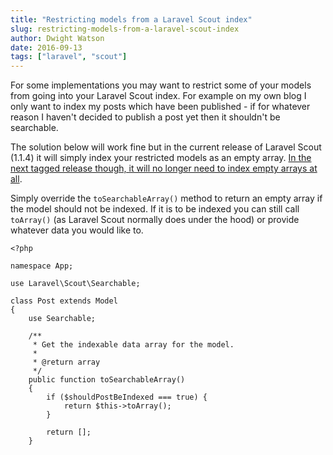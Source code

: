 ```yaml
---
title: "Restricting models from a Laravel Scout index"
slug: restricting-models-from-a-laravel-scout-index
author: Dwight Watson
date: 2016-09-13
tags: ["laravel", "scout"]
---
```


For some implementations you may want to restrict some of your models from going into your Laravel Scout index. For example on my own blog I only want to index my posts which have been published - if for whatever reason I haven't decided to publish a post yet then it shouldn't be searchable.

The solution below will work fine but in the current release of Laravel Scout (1.1.4) it will simply index your restricted models as an empty array. [In the next tagged release though, it will no longer need to index empty arrays at all](https://github.com/laravel/scout/commit/6b0ea5b7bde78674febffd18635de3b87d7107ad).

Simply override the `toSearchableArray()` method to return an empty array if the model should not be indexed. If it is to be indexed you can still call `toArray()` (as Laravel Scout normally does under the hood) or provide whatever data you would like to.

```
<?php

namespace App;

use Laravel\Scout\Searchable;

class Post extends Model
{
    use Searchable;

    /**
     * Get the indexable data array for the model.
     *
     * @return array
     */
    public function toSearchableArray()
    {
        if ($shouldPostBeIndexed === true) {
            return $this->toArray();
        }

        return [];
    }
```

